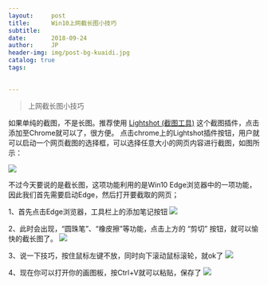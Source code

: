 ```yaml
---
layout:     post
title:      Win10上网截长图小技巧
subtitle:   
date:       2018-09-24
author:     JP
header-img: img/post-bg-kuaidi.jpg
catalog: true
tags:

    
---
```


> 上网截长图小技巧


如果单纯的截图，不是长图。推荐使用 [Lightshot (截图工具)](https://chrome.google.com/webstore/detail/lightshot-screenshot-tool/mbniclmhobmnbdlbpiphghaielnnpgdp?hl=zh-CN) 这个截图插件，点击添加至Chrome就可以了，很方便。
点击chrome上的Lightshot插件按钮，用户就可以启动一个网页截图的选择框，可以选择任意大小的网页内容进行截图，如图所示：

![](http://peng-image.oss-cn-beijing.aliyuncs.com/18-9-24/97041954.jpg)

不过今天要说的是截长图，这项功能利用的是Win10 Edge浏览器中的一项功能，因此我们首先需要启动Edge，然后打开要截取的网页；

1、首先点击Edge浏览器，工具栏上的添加笔记按钮
![](http://peng-image.oss-cn-beijing.aliyuncs.com/18-9-24/56076501.jpg)<br>

2、此时会出现，“圆珠笔”、“橡皮擦”等功能，点击上方的 “剪切” 按钮，就可以愉快的截长图了。
![](http://peng-image.oss-cn-beijing.aliyuncs.com/18-9-24/87796808.jpg)

3、说一下技巧，按住鼠标左键不放，同时向下滚动鼠标滚轮，就ok了
![](http://peng-image.oss-cn-beijing.aliyuncs.com/18-9-24/54802883.jpg)

4、现在你可以打开你的画图板，按Ctrl+V就可以粘贴，保存了
![](http://peng-image.oss-cn-beijing.aliyuncs.com/18-9-24/57292898.jpg)





